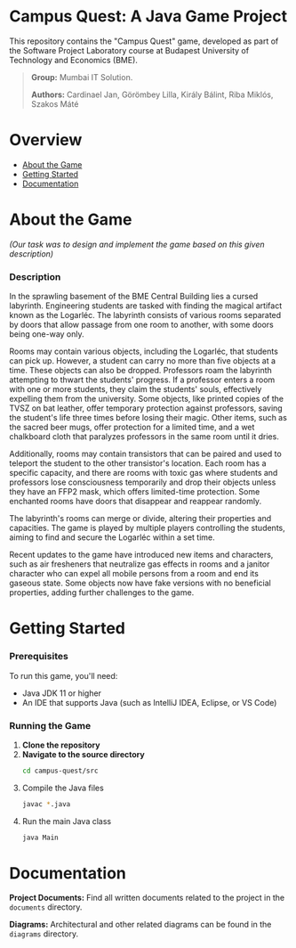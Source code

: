 
# Campus Quest: A Java Game Project

This repository contains the "Campus Quest" game, developed as part of the Software Project Laboratory course at Budapest University of Technology and Economics (BME).

> **Group:** Mumbai IT Solution.
> 
> **Authors:** Cardinael Jan, Görömbey Lilla, Király Bálint, Riba Miklós, Szakos Máté

# Overview

- [About the Game](#About-the-Game)
- [Getting Started](#Getting-Started)
- [Documentation](#Documentation)

# About the Game
*(Our task was to design and implement the game based on this given description)*

### Description

In the sprawling basement of the BME Central Building lies a cursed labyrinth. Engineering students are tasked with finding the magical artifact known as the Logarléc. The labyrinth consists of various rooms separated by doors that allow passage from one room to another, with some doors being one-way only.

Rooms may contain various objects, including the Logarléc, that students can pick up. However, a student can carry no more than five objects at a time. These objects can also be dropped. Professors roam the labyrinth attempting to thwart the students' progress. If a professor enters a room with one or more students, they claim the students' souls, effectively expelling them from the university. Some objects, like printed copies of the TVSZ on bat leather, offer temporary protection against professors, saving the student's life three times before losing their magic. Other items, such as the sacred beer mugs, offer protection for a limited time, and a wet chalkboard cloth that paralyzes professors in the same room until it dries.

Additionally, rooms may contain transistors that can be paired and used to teleport the student to the other transistor's location. Each room has a specific capacity, and there are rooms with toxic gas where students and professors lose consciousness temporarily and drop their objects unless they have an FFP2 mask, which offers limited-time protection. Some enchanted rooms have doors that disappear and reappear randomly.

The labyrinth's rooms can merge or divide, altering their properties and capacities. The game is played by multiple players controlling the students, aiming to find and secure the Logarléc within a set time.

Recent updates to the game have introduced new items and characters, such as air fresheners that neutralize gas effects in rooms and a janitor character who can expel all mobile persons from a room and end its gaseous state. Some objects now have fake versions with no beneficial properties, adding further challenges to the game.

# Getting Started

### Prerequisites
To run this game, you'll need:
- Java JDK 11 or higher
- An IDE that supports Java (such as IntelliJ IDEA, Eclipse, or VS Code)

### Running the Game
1. **Clone the repository**
2. **Navigate to the source directory**
   ```bash
   cd campus-quest/src
   ```
3. Compile the Java files
   ```bash
   javac *.java
   ```
4. Run the main Java class
   ```bash
   java Main
   ```

# Documentation

**Project Documents:** Find all written documents related to the project in the `documents` directory.

**Diagrams:** Architectural and other related diagrams can be found in the `diagrams` directory.
